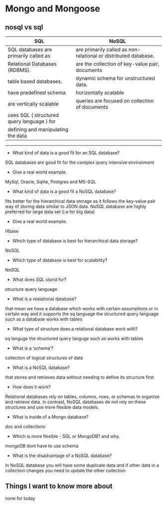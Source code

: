 # Mongo and Mongoose

## nosql vs sql


   **SQL**                                         |   **NoSQL**
---------------------------------------------------|--------------------------------------------------
SQL databases are primarily called as              |are primarily called as non-relational or distributed database.
Relational Databases (RDBMS).                      | are the collection of key-value pair, documents     |                                                  |databases or wide-column stores
table based databases.                             | dynamic schema for unstructured data.
have predefined schema                             | horizontally scalable
are vertically scalable                            | queries are focused on collection of documents
uses SQL ( structured query language ) for         | 
defining and manipulating the data                 | 
--------------------------------------------------------------------------------------------------------



* What kind of data is a good fit for an SQL database?

 SQL databases are good fit for the complex query intensive environment

* Give a real world example.

MySql, Oracle, Sqlite, Postgres and MS-SQL 

* What kind of data is a good fit a NoSQL database?

 fits better for the hierarchical data storage as it follows the key-value pair way of storing data similar to JSON data. NoSQL database are highly preferred for large data set (i.e for big data)

* Give a real world example.

Hbase

* Which type of database is best for hierarchical data storage?

NoSQL 

* Which type of database is best for scalability?

NoSQL

* What does SQL stand for?

structure query language 

* What is a realational database?

that mean we have a database which works with certain assumptions or in certain way and it supports the sq language the structured query language such as a database works with tables 

* What type of structure does a relational database work with?

sq languge the structured query languge such as works with tables

* What is a ‘schema’?

collection of logical structures of data

* What is a NoSQL database?

that stores and retrieves data without needing to define its structure first 

* How does it work?

Relational databases rely on tables, columns, rows, or schemas to organize and retrieve data. In contrast, NoSQL databases do not rely on these structures and use more flexible data models.

* What is inside of a Mongo database?

doc and collections

* Which is more flexible - SQL or MongoDB? and why.

mongoDB dont have to use schema

* What is the disadvantage of a NoSQL database?

In NoSQL database you will have some duplicate data and if other data in a collection changes you need to update the other collection

## Things I want to know more about

none for today